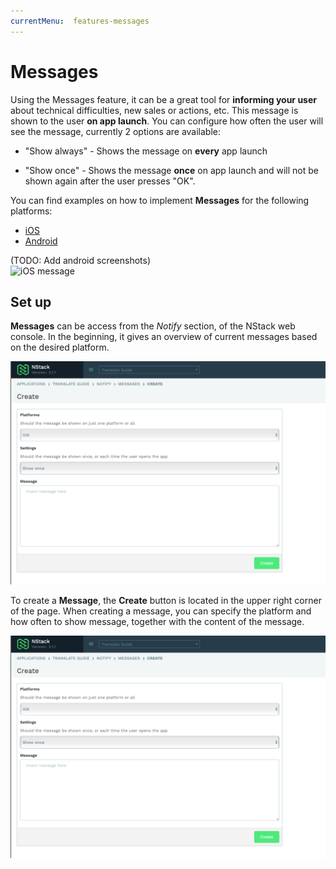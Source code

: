 ```yaml
---
currentMenu:  features-messages
---
```


# Messages

Using the Messages feature, it can be a great tool for **informing your user** about technical difficulties, new sales or actions, etc.
This message is shown to the user **on app launch**.
You can configure how often the user will see the message, currently 2 options are available:

- "Show always" - Shows the message on **every** app launch

- "Show once" - Shows the message **once** on app launch and will not be shown again after the user presses "OK".  
  

You can find examples on how to implement **Messages** for the following platforms:

- [iOS](../../docs/guides/iOS/ios-messages.html)
- [Android](../../docs/guides/Android/android-messages.html)

(TODO: Add android screenshots)  
  ![iOS message](https://nstack-io.github.io/documentation/images/FeatureOverview/iOS/iOS_message.png)

## Set up

**Messages** can be access from the *Notify* section, of the NStack web console. In the beginning, it gives an overview of current messages based on the desired platform.

![Messages_Create](../images/HowItWorks/Messages_Create.png)

To create a **Message**, the **Create** button is located in the upper right corner of the page. When creating a message, you can specify the platform and how often to show message, together with the content of the message.

![Messages_Create](../images/HowItWorks/Messages_Create.png)

